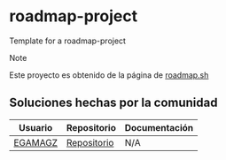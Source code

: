 # roadmap-project
Template for a roadmap-project


> [!NOTE]
> Este proyecto es obtenido de la página de <a href="https://roadmap.sh/projects/blogging-platform-api">roadmap.sh</a>

## Soluciones hechas por la comunidad
|Usuario|Repositorio| Documentación |
|-------|-----------|---------|
| <a href="https://github.com/EGAMAGZ">EGAMAGZ</a> |<a href="https://github.com/EGAMAGZ/Blogging-Platform-API">Repositorio</a> | N/A |
